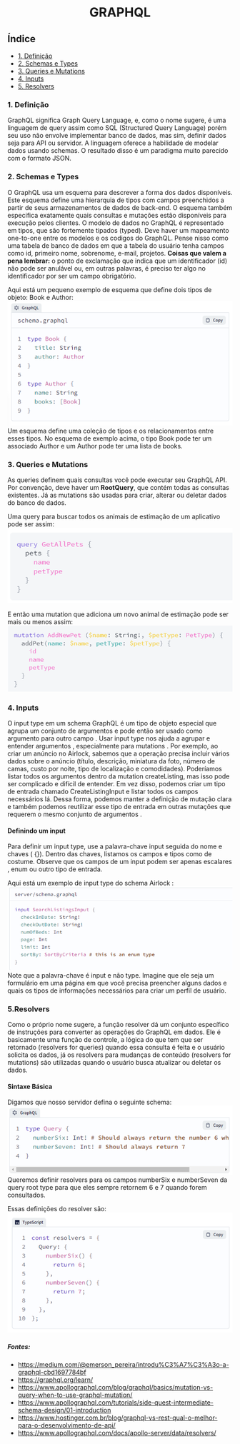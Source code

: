 <div align="center">

# GRAPHQL
</div>

## Índice
- [1. Definição](#1-definição)
- [2. Schemas e Types](#2-schemas-e-types)
- [3. Queries e Mutations](#3-queries-e-mutations)
- [4. Inputs](#4-inputs)
- [5. Resolvers](#5resolvers)

### 1. Definição
GraphQL significa Graph Query Language, e, como o nome sugere, é uma linguagem de query assim como SQL (Structured Query Language) porém seu uso não envolve implementar banco de dados, mas sim, definir dados seja para API ou servidor.
A linguagem oferece a habilidade de modelar dados usando schemas. O resultado disso é um paradigma muito parecido com o formato JSON.

### 2. Schemas e Types
O GraphQL usa um esquema para descrever a forma dos dados disponíveis. Este esquema define uma hierarquia de tipos com campos preenchidos a partir de seus armazenamentos de dados de back-end. O esquema também especifica exatamente quais consultas e mutações estão disponíveis para execução pelos clientes.
O modelo de dados no GraphQL é representado em tipos, que são fortemente tipados (typed). Deve haver um mapeamento one-to-one entre os modelos e os codigos do GraphQL. Pense nisso como uma tabela de banco de dados em que a tabela do usuário tenha campos como id, primeiro nome, sobrenome, e-mail, projetos. **Coisas que valem a pena lembrar:** o ponto de exclamação que indica que um identificador (id) não pode ser anulável ou, em outras palavras, é preciso ter algo no identificador por ser um campo obrigatório. 

Aqui está um pequeno exemplo de esquema que define dois tipos de objeto: Book e Author:
![Alt text](schema.png)
Um esquema define uma coleção de tipos e os relacionamentos entre esses tipos. No esquema de exemplo acima, o tipo Book pode ter um associado Author e um Author pode ter uma lista de books.

### 3. Queries e Mutations
 As queries definem quais consultas você pode executar seu GraphQL API. Por convenção, deve haver um **RootQuery**, que contém todas as consultas existentes. Já as mutations são usadas para criar, alterar ou deletar dados do banco de dados.

Uma query para buscar todos os animais de estimação de um aplicativo pode ser assim:
![Alt text](pet-query.png)

E então uma mutation que adiciona um novo animal de estimação pode ser mais ou menos assim:
![Alt text](mutation.png)


### 4. Inputs
O input type em um schema GraphQL é um tipo de objeto especial que agrupa um conjunto de argumentos e pode então ser usado como argumento para outro campo .
Usar input type  nos ajuda a agrupar e entender argumentos , especialmente para mutations . Por exemplo, ao criar um anúncio no Airlock, sabemos que a operação precisa incluir vários dados sobre o anúncio (título, descrição, miniatura da foto, número de camas, custo por noite, tipo de localização e comodidades). Poderíamos listar todos os argumentos dentro da mutation createListing, mas isso pode ser complicado e difícil de entender.
Em vez disso, podemos criar um tipo de entrada chamado CreateListingInput e listar todos os campos necessários lá. Dessa forma, podemos manter a definição de mutação clara e também podemos reutilizar esse tipo de entrada em outras mutações que requerem o mesmo conjunto de argumentos .

#### Definindo um input
Para definir um input type, use a palavra-chave input seguida do nome e chaves ( {}). Dentro das chaves, listamos os campos e tipos como de costume. Observe que os campos de um input podem ser apenas escalares , enum ou outro tipo de entrada.

Aqui está um exemplo de input type do schema Airlock :
![Alt text](input.png)
Note que a palavra-chave é input e não type. Imagine que ele seja um formulário em uma página em que você precisa preencher alguns dados e quais os tipos de informações necessários para criar um perfil de usuário.

### 5.Resolvers
Como o próprio nome sugere, a função resolver dá um conjunto específico de instruções para converter as operações do GraphQL em dados. Ele é basicamente uma função de controle, a lógica do que tem que ser retornado (resolvers for queries) quando essa consulta é feita e o usuário solicita os dados, já os resolvers para mudanças de conteúdo (resolvers for mutations) são utilizadas quando o usuário busca atualizar ou deletar os dados.

#### Sintaxe Básica
Digamos que nosso servidor defina o seguinte schema:
![Alt text](query.png)
Queremos definir resolvers para os campos numberSix e numberSeven da query root type para que eles sempre retornem 6 e 7 quando forem consultados.

Essas definições do resolver são:
![Alt text](query-resolver.png)

##### Fontes:
- https://medium.com/@emerson_pereira/introdu%C3%A7%C3%A3o-a-graphql-cbd1697784bf
- https://graphql.org/learn/
- https://www.apollographql.com/blog/graphql/basics/mutation-vs-query-when-to-use-graphql-mutation/
- https://www.apollographql.com/tutorials/side-quest-intermediate-schema-design/01-introduction
- https://www.hostinger.com.br/blog/graphql-vs-rest-qual-o-melhor-para-o-desenvolvimento-de-api/
- https://www.apollographql.com/docs/apollo-server/data/resolvers/

